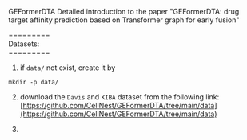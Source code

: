 GEFormerDTA
Detailed introduction to the paper "GEFormerDTA: drug target affinity prediction based on Transformer graph for early fusion"

\=========\
Datasets:\
\=========

1. if `data/` not exist, create it by

```mkdir -p data/```

2. download the `Davis` and `KIBA` dataset from the following link:
[https://github.com/CellNest/GEFormerDTA/tree/main/data](https://github.com/CellNest/GEFormerDTA/tree/main/data)

3. 
